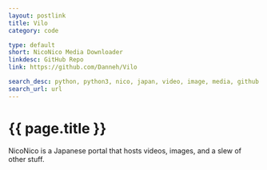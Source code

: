 ```yaml
---
layout: postlink
title: Vilo
category: code

type: default
short: NicoNico Media Downloader
linkdesc: GitHub Repo
link: https://github.com/Danneh/Vilo

search_desc: python, python3, nico, japan, video, image, media, github
search_url: url
---
```


{{ page.title }}
================

NicoNico is a Japanese portal that hosts videos, images, and a slew of other stuff.